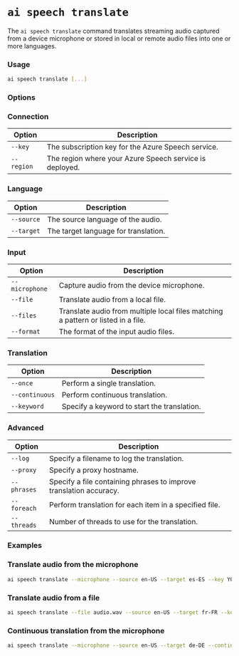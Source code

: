 # `ai speech translate`

The `ai speech translate` command translates streaming audio captured from a device microphone or stored in local or remote audio files into one or more languages.

### Usage

``` bash title="Usage: ai speech translate [...]"
ai speech translate [...]
```

### Options

### Connection

| Option | Description |
| --- | --- |
| `--key` | The subscription key for the Azure Speech service. |
| `--region` | The region where your Azure Speech service is deployed. |

### Language

| Option | Description |
| --- | --- |
| `--source` | The source language of the audio. |
| `--target` | The target language for translation. |

### Input

| Option | Description |
| --- | --- |
| `--microphone` | Capture audio from the device microphone. |
| `--file` | Translate audio from a local file. |
| `--files` | Translate audio from multiple local files matching a pattern or listed in a file. |
| `--format` | The format of the input audio files. |

### Translation

| Option | Description |
| --- | --- |
| `--once` | Perform a single translation. |
| `--continuous` | Perform continuous translation. |
| `--keyword` | Specify a keyword to start the translation. |

### Advanced

| Option | Description |
| --- | --- |
| `--log` | Specify a filename to log the translation. |
| `--proxy` | Specify a proxy hostname. |
| `--phrases` | Specify a file containing phrases to improve translation accuracy. |
| `--foreach` | Perform translation for each item in a specified file. |
| `--threads` | Number of threads to use for the translation. |

### Examples

### Translate audio from the microphone

``` bash title="Translate audio from the microphone"
ai speech translate --microphone --source en-US --target es-ES --key YOUR_KEY --region YOUR_REGION
```

### Translate audio from a file

``` bash title="Translate audio from a file"
ai speech translate --file audio.wav --source en-US --target fr-FR --key YOUR_KEY --region YOUR_REGION
```

### Continuous translation from the microphone

``` bash title="Continuous translation from the microphone"
ai speech translate --microphone --source en-US --target de-DE --continuous --key YOUR_KEY --region YOUR_REGION
```
